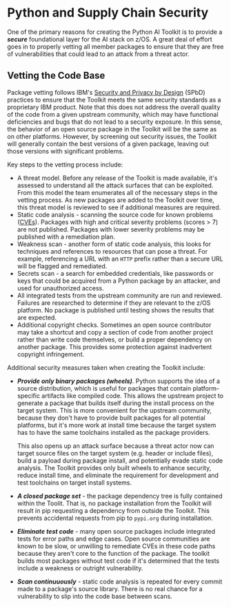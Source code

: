 # Python and Supply Chain Security
One of the primary reasons for creating the Python AI Toolkit is to provide a _**secure**_ 
foundational layer for the AI stack on z/OS.  A great deal of effort goes in to properly
vetting all member packages to ensure that they are free of vulnerabilities that could lead
to an attack from a threat actor.

## Vetting the Code Base
Package vetting follows IBM's 
[Security and Privacy by Design](https://www.ibm.com/support/pages/ibm-security-and-privacy-design)
(SPbD) practices to ensure that the Toolkit meets the same security standards as a proprietary IBM
product.  Note that this does not address the overall quality of the code from a given upstream community, which may have functional deficiencies and bugs that do not lead to a security exposure.
In this sense, the behavior of an open source package in the Toolkit will be the same as on other 
platforms.  However, by screening out security issues, the Toolkit will generally
contain the best versions of a given package, leaving out those versions with significant problems.

Key steps to the vetting process include:
- A threat model.  Before any release of the Toolkit is made available, it's assessed to understand
all the attack surfaces that can be exploited.  From this model the team enumerates all of the 
necessary steps in the vetting process.  As new packages are added to the Toolkit over time, this 
threat model is reviewed to see if additional measures are required. 
- Static code analysis - scanning the source code for known problems 
([CVEs](https://nvd.nist.gov/)).  Packages with high
and critical severity problems (scores > 7) are not published.  Packages with lower severity 
problems may be published with a remediation plan.
- Weakness scan - another form of static code analysis, this looks for techniques and references
to resources that can pose a threat.  For example, referencing a URL with an ```HTTP``` prefix
rather than a secure URL will be flagged and remediated.
- Secrets scan - a search for embedded credentials, like passwords or keys that could be acquired 
from a Python package by an attacker, and used for unauthorized access.  
- All integrated tests from the upstream community are run and reviewed.  Failures are researched 
to determine if they are relevant to the z/OS platform.  No package is published until testing 
shows the results that are expected.
- Additional copyright checks.  Sometimes an open source contributor may take a shortcut and copy
a section of code from another project rather than write code themselves, or build a proper 
dependency on another package.  This provides some protection against inadvertent copyright 
infringement.

Additional security measures taken when creating the Toolkit include:
- _**Provide only binary packages (wheels)**_.  Python supports the idea of a source distribution, 
which is useful for packages that contain platform-specific artifacts like compiled code.  This 
allows the upstream project to generate a package that builds itself during the install process 
on the target system.  This is more convenient for the upstream community, because they don't 
have to provide built packages for all potential platforms, but it's more work at install time 
because the target system has to have the same toolchains installed as the package providers.   
  
    This also opens up an attack surface because a threat actor now can target source files on 
the target system (e.g. header or include files), build a payload during package install, and 
potentially evade static code analysis.  The Toolkit provides only built wheels to enhance 
security, reduce install time, and eliminate the requirement for development and test toolchains 
on target install systems.
- _**A closed package set**_ - the package dependency tree is fully contained within the Toolit. 
That is, no package installation from the Toolkit will result in pip requesting a dependency
from outside the Toolkit.  This prevents accidental requests from pip to ```pypi.org``` during 
installation.
- _**Eliminate test code**_ - many open source packages include integrated tests for error paths 
and  edge cases.  Open source communities are known to be slow, or unwilling to remediate CVEs in 
these code paths because they aren't core to the function of the package.  The toolkit builds
most packages without test code if it's determined that the tests include a weakness or 
outright vulnerability.
- _**Scan continuuously**_ - static code analysis is repeated for every commit made to a 
package's source library.  There is no real chance for a vulnerability to slip into the code 
base between scans.